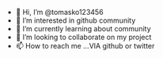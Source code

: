 - 👋 Hi, I’m @tomasko123456
- 👀 I’m interested in github community 
- 🌱 I’m currently learning about community
- 💞️ I’m looking to collaborate on my project
- 📫 How to reach me ...VIA github or twitter

<!---
tomasko123456/tomasko123456 is a ✨ special ✨ repository because its `README.md` (this file) appears on your GitHub profile.
You can click the Preview link to take a look at your changes.
--->
